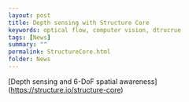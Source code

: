 ```yaml
---
layout: post
title: Depth sensing with Structure Core
keywords: optical flow, computer vision, dtrucrue
tags: [News]
summary: ""
permalink: StructureCore.html
folder: News
---
```


[Depth sensing and 6-DoF spatial awareness] (https://structure.io/structure-core)





